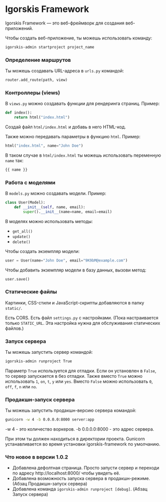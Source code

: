 # Igorskis Framework

Igorskis Framework — это веб-фреймворк для создания веб-приложений.

Чтобы создать веб-приложение, ты можешь использовать команду:
```sh
igorskis-admin startproject project_name
```

### Определение маршрутов
Ты можешь создавать URL-адреса в `urls.py` командой:
```python
router.add_route(path, view)
```

### Контроллеры (views)
В `views.py` можно создавать функции для рендеринга страниц. Пример:
```python
def index():
    return html("index.html")
```
Создай файл `html/index.html` и добавь в него HTML-код.

Также можно передавать параметры в функцию `html`. Пример:
```python
html("index.html", name="John Doe")
```
В таком случае в `html/index.html` ты можешь использовать переменную `name` так:
```html
{{ name }}
```

### Работа с моделями
В `models.py` можно создавать модели. Пример:
```python
class User(Model):
    def __init__(self, name, email):
        super().__init__(name=name, email=email)
```
В моделях можно использовать методы:
- `get_all()`
- `update()`
- `delete()`

Чтобы создать экземпляр модели:
```python
user = User(name="John Doe", email="9K9bM@example.com")
```
Чтобы добавить экземпляр модели в базу данных, вызови метод:
```python
user.save()
```

### Статические файлы
Картинки, CSS-стили и JavaScript-скрипты добавляются в папку `static/`.

Есть CORS.
Есть файл `settings.py` с настройками. (Пока настраивается только `STATIC_URL`. Эта настройка нужна для обслуживания статических файлов.)

### Запуск сервера
Ты можешь запустить сервер командой:
```sh
igorskis-admin runproject True
```
Параметр `True` используется для отладки. Если он установлен в `False`, то сервер запускается в без отладки.
Также вместо `True` можно использовать `1`, `on`, `t`, `y` или `yes`.
Вместо `False` можно использовать `0`, `off`, `f`, `n` или `no`.

### Продакшн-запуск сервера
Ты можешь запустить продакшн-версию сервера командой:
```sh
gunicorn -w 4 -b 0.0.0.0:8000 server:app
```
-w 4 - это количество воркеров. -b 0.0.0.0:8000 - это адрес сервера.

При этом ты должен находиться в директории проекта. Gunicorn устанавливается во время установки igorskis-framework по умолчанию.

### Что новое в версии 1.0.2
- Добавлена дефолтная страница. Просто запусти сервер и переходи по адресу http://localhost:8000/ чтобы увидеть её.
- Добавлена возможность запуска сервера в продакшн-режиме. (Абзац Продакшн-запуск сервера)
- Добавлена команда `igorskis-admin runproject [debug]`. (Абзац Запуск сервера)
